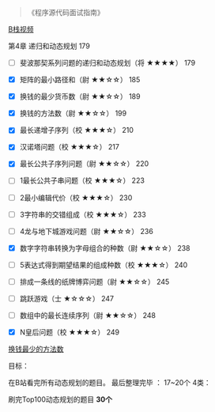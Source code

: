 

> 《程序源代码面试指南》

[B栈视频](https://www.bilibili.com/video/BV13g41157hK?spm_id_from=333.337.search-card.all.click&vd_source=47272764e1eb400edc65776bfe6a48af)



第4章 递归和动态规划 179

- [ ] 斐波那契系列问题的递归和动态规划（将 ★★★★） 179
- [x] 矩阵的最小路径和（尉 ★★☆☆） 185
- [x] 换钱的最少货币数（尉 ★★☆☆） 189
- [x] 换钱的方法数（尉 ★★☆☆） 199
- [x] 最长递增子序列（校 ★★★☆） 210
- [x] 汉诺塔问题（校 ★★★☆） 217
- [x] 最长公共子序列问题（尉 ★★☆☆） 220
- [ ] 1最长公共子串问题（校 ★★★☆） 223
- [ ] 2最小编辑代价（校 ★★★☆） 230
- [ ] 3字符串的交错组成（校 ★★★☆） 233
- [ ] 4龙与地下城游戏问题（尉 ★★☆☆） 236

- [x] 数字字符串转换为字母组合的种数（尉 ★★☆☆） 238

- [ ] 5表达式得到期望结果的组成种数（校 ★★★☆） 240

- [ ] 排成一条线的纸牌博弈问题（尉 ★★☆☆） 245

- [ ] 跳跃游戏（士 ★☆☆☆） 247

- [ ] 数组中的最长连续序列（尉 ★★☆☆） 248

- [x] N皇后问题（校 ★★★☆） 249

    





[换钱最少的方法数](https://www.bilibili.com/video/BV13g41157hK?p=18&vd_source=47272764e1eb400edc65776bfe6a48af)



目标：

在B站看完所有动态规划的题目。  最后整理完毕 ： 17~20个 4类：  

刷完Top100动态规划的题目  **30个**









